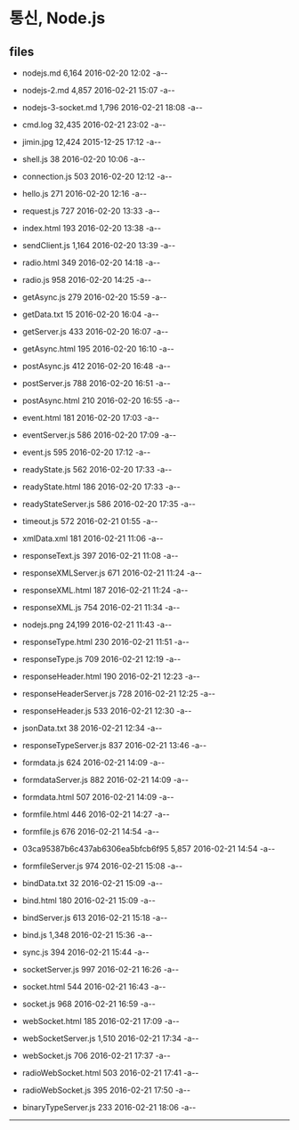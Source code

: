 # 통신, Node.js

## files

* nodejs.md	6,164	2016-02-20 12:02	-a--
* nodejs-2.md	4,857	2016-02-21 15:07	-a--
* nodejs-3-socket.md	1,796	2016-02-21 18:08	-a--
* cmd.log	32,435	2016-02-21 23:02	-a--

* jimin.jpg	12,424	2015-12-25 17:12	-a--
* shell.js	38	2016-02-20 10:06	-a--
* connection.js	503	2016-02-20 12:12	-a--
* hello.js	271	2016-02-20 12:16	-a--
* request.js	727	2016-02-20 13:33	-a--
* index.html	193	2016-02-20 13:38	-a--
* sendClient.js	1,164	2016-02-20 13:39	-a--
* radio.html	349	2016-02-20 14:18	-a--
* radio.js	958	2016-02-20 14:25	-a--
* getAsync.js	279	2016-02-20 15:59	-a--
* getData.txt	15	2016-02-20 16:04	-a--
* getServer.js	433	2016-02-20 16:07	-a--
* getAsync.html	195	2016-02-20 16:10	-a--
* postAsync.js	412	2016-02-20 16:48	-a--
* postServer.js	788	2016-02-20 16:51	-a--
* postAsync.html	210	2016-02-20 16:55	-a--
* event.html	181	2016-02-20 17:03	-a--
* eventServer.js	586	2016-02-20 17:09	-a--
* event.js	595	2016-02-20 17:12	-a--
* readyState.js	562	2016-02-20 17:33	-a--
* readyState.html	186	2016-02-20 17:33	-a--
* readyStateServer.js	586	2016-02-20 17:35	-a--
* timeout.js	572	2016-02-21 01:55	-a--
* xmlData.xml	181	2016-02-21 11:06	-a--
* responseText.js	397	2016-02-21 11:08	-a--
* responseXMLServer.js	671	2016-02-21 11:24	-a--
* responseXML.html	187	2016-02-21 11:24	-a--
* responseXML.js	754	2016-02-21 11:34	-a--
* nodejs.png	24,199	2016-02-21 11:43	-a--
* responseType.html	230	2016-02-21 11:51	-a--
* responseType.js	709	2016-02-21 12:19	-a--
* responseHeader.html	190	2016-02-21 12:23	-a--
* responseHeaderServer.js	728	2016-02-21 12:25	-a--
* responseHeader.js	533	2016-02-21 12:30	-a--
* jsonData.txt	38	2016-02-21 12:34	-a--
* responseTypeServer.js	837	2016-02-21 13:46	-a--
* formdata.js	624	2016-02-21 14:09	-a--
* formdataServer.js	882	2016-02-21 14:09	-a--
* formdata.html	507	2016-02-21 14:09	-a--
* formfile.html	446	2016-02-21 14:27	-a--
* formfile.js	676	2016-02-21 14:54	-a--
* 03ca95387b6c437ab6306ea5bfcb6f95	5,857	2016-02-21 14:54	-a--
* formfileServer.js	974	2016-02-21 15:08	-a--
* bindData.txt	32	2016-02-21 15:09	-a--
* bind.html	180	2016-02-21 15:09	-a--
* bindServer.js	613	2016-02-21 15:18	-a--
* bind.js	1,348	2016-02-21 15:36	-a--
* sync.js	394	2016-02-21 15:44	-a--
* socketServer.js	997	2016-02-21 16:26	-a--
* socket.html	544	2016-02-21 16:43	-a--
* socket.js	968	2016-02-21 16:59	-a--
* webSocket.html	185	2016-02-21 17:09	-a--
* webSocketServer.js	1,510	2016-02-21 17:34	-a--
* webSocket.js	706	2016-02-21 17:37	-a--
* radioWebSocket.html	503	2016-02-21 17:41	-a--
* radioWebSocket.js	395	2016-02-21 17:50	-a--
* binaryTypeServer.js	233	2016-02-21 18:06	-a--

***


